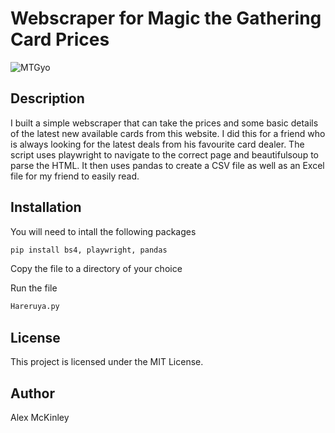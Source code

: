 # Webscraper for Magic the Gathering Card Prices

![MTGyo](https://upload.wikimedia.org/wikipedia/en/thumb/a/aa/Magic_the_gathering-card_back.jpg/220px-Magic_the_gathering-card_back.jpg)

## Description
I built a simple webscraper that can take the prices and some basic details of the latest new available cards from this website.
I did this for a friend who is always looking for the latest deals from his favourite card dealer. The script uses playwright to navigate to the correct page and beautifulsoup
to parse the HTML. It then uses pandas to create a CSV file as well as an Excel file for my friend to easily read.

## Installation
You will need to intall the following packages

```bash
pip install bs4, playwright, pandas
```

Copy the file to a directory of your choice

Run the file

```bash
Hareruya.py
```

## License
This project is licensed under the MIT License.

## Author
Alex McKinley
